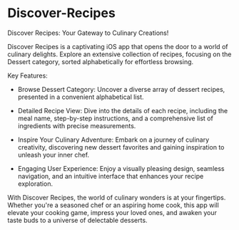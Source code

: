 # Discover-Recipes
Discover Recipes: Your Gateway to Culinary Creations!

Discover Recipes is a captivating iOS app that opens the door to a world of culinary delights. Explore an extensive collection of recipes, focusing on the Dessert category, sorted alphabetically for effortless browsing.

Key Features:
- Browse Dessert Category: Uncover a diverse array of dessert recipes, presented in a convenient alphabetical list.

- Detailed Recipe View: Dive into the details of each recipe, including the meal name, step-by-step instructions, and a comprehensive list of ingredients with precise measurements.

- Inspire Your Culinary Adventure: Embark on a journey of culinary creativity, discovering new dessert favorites and gaining inspiration to unleash your inner chef.

- Engaging User Experience: Enjoy a visually pleasing design, seamless navigation, and an intuitive interface that enhances your recipe exploration.

With Discover Recipes, the world of culinary wonders is at your fingertips. Whether you're a seasoned chef or an aspiring home cook, this app will elevate your cooking game, impress your loved ones, and awaken your taste buds to a universe of delectable desserts.


